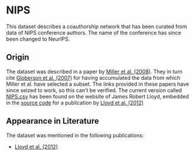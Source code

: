 # NIPS
This dataset describes a coauthorship network that has been curated from data of NIPS conference authors. The name of the conference has since been changed to NeurIPS.

## Origin
The dataset was described in a paper by [Miller et al. (2008)](https://proceedings.neurips.cc/paper/2009/hash/437d7d1d97917cd627a34a6a0fb41136-Abstract.html). 
They in turn cite [Globerson et al. (2007)](https://www.jmlr.org/papers/v8/globerson07a.html) for having accumulated the data from which Miller et al. have selected a subset. 
The links provided in these papers have since seized to work, so this can't be verified. 
The current version called [NIPS.csv](./NIPS.csv) has been found on the website of James Robert Lloyd, embedded in the [source code](https://jamesrobertlloyd.com/assets/BasicRFM.tar.gz) for a publication by [Lloyd et al. (2012)](https://proceedings.neurips.cc/paper/2012/hash/df6c9756b2334cc5008c115486124bfe-Abstract.html)

## Appearance in Literature
The dataset was mentioned in the following publications:
* [Lloyd et al. (2012)](https://proceedings.neurips.cc/paper/2012/hash/df6c9756b2334cc5008c115486124bfe-Abstract.html)
